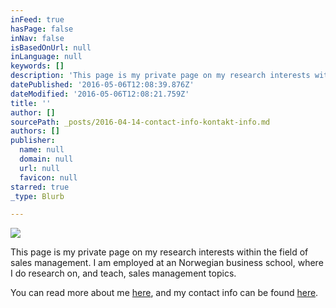 ```yaml
---
inFeed: true
hasPage: false
inNav: false
isBasedOnUrl: null
inLanguage: null
keywords: []
description: 'This page is my private page on my research interests within the field of sales management. I am employed at an Norwegian business school, where I do research on, and teach, sales management topics. '
datePublished: '2016-05-06T12:08:39.876Z'
dateModified: '2016-05-06T12:08:21.759Z'
title: ''
author: []
sourcePath: _posts/2016-04-14-contact-info-kontakt-info.md
authors: []
publisher:
  name: null
  domain: null
  url: null
  favicon: null
starred: true
_type: Blurb

---
```

![](https://the-grid-user-content.s3-us-west-2.amazonaws.com/b9668760-08b6-41f5-ab6e-4cc6c51e1122.jpg)

This page is my private page on my research interests within the field of sales management. I am employed at an Norwegian business school, where I do research on, and teach, sales management topics. 

You can read more about me [here][0], and my contact info can be found [here][1].

[0]: https://thegrid.ai/passion-for-sales-management/about-meom-meg/
[1]: https://thegrid.ai/passion-for-sales-management/contact-info-kontakt-info/